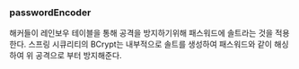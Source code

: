 ### passwordEncoder
해커들이 레인보우 테이블을 통해 공격을 방지하기위해 패스워드에 솔트라는 것을 적용한다.
스프링 시큐리티의 BCrypt는 내부적으로 솔트를 생성하여 패스워드와 같이 해싱하여 위 공격으로 부터 방지해준다.
